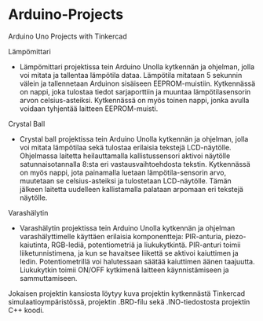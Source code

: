 # Arduino-Projects
Arduino Uno Projects with Tinkercad

Lämpömittari
- Lämpömittari projektissa tein Arduino Unolla kytkennän ja ohjelman, jolla voi mitata ja tallentaa lämpötila dataa. Lämpötila mitataan 5 sekunnin välein ja tallennetaan Arduinon sisäiseen EEPROM-muistiin. Kytkennässä on nappi, joka tulostaa tiedot sarjaporttiin ja muuntaa lämpötilasensorin arvon celsius-asteiksi. Kytkennässä on myös toinen nappi, jonka avulla voidaan tyhjentää laitteen EEPROM-muisti.

Crystal Ball
- Crystal ball projektissa tein Arduino Unolla kytkennän ja ohjelman, jolla voi mitata lämpötilaa sekä tulostaa erilaisia tekstejä LCD-näytölle. Ohjelmassa laitetta heilauttamalla kallistussensori aktivoi näytölle satunnaisotannalla 8:sta eri vastausvaihtoehdosta tekstin. Kytkennässä on myös nappi, jota painamalla luetaan lämpötila-sensorin arvo, muutetaan se celsius-asteiksi ja tulostetaan LCD-näytölle. Tämän jälkeen laitetta uudelleen kallistamalla palataan arpomaan eri tekstejä näytölle.

Varashälytin
- Varashälytin projektissa tein Arduino Unolla kytkennän ja ohjelman varashälyttimelle käyttäen erilaisia komponentteja: PIR-anturia, piezo-kaiutinta, RGB-lediä, potentiometriä ja liukukytkintä. PIR-anturi toimii liiketunnistimena, ja kun se havaitsee liikettä se aktivoi kaiuttimen ja ledin. Potentiometrillä voi halutessaan säätää kaiuttimen äänen taajuutta. Liukukytkin toimii ON/OFF kytkimenä laitteen käynnistämiseen ja sammuttamiseen.


Jokaisen projektin kansiosta löytyy kuva projektin kytkennästä Tinkercad simulaatioympäristössä, projektin .BRD-filu sekä .INO-tiedostosta projektin C++ koodi.
